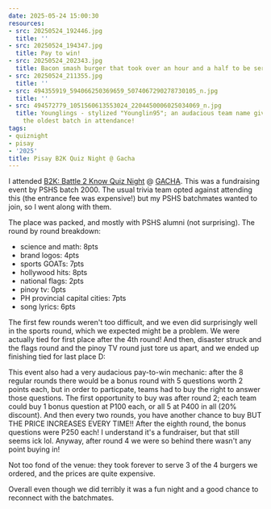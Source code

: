 ```yaml
---
date: 2025-05-24 15:00:30
resources:
- src: 20250524_192446.jpg
  title: ''
- src: 20250524_194347.jpg
  title: Pay to win!
- src: 20250524_202343.jpg
  title: Bacon smash burger that took over an hour and a half to be served.
- src: 20250524_211355.jpg
  title: ''
- src: 494355919_594066250369659_5074067290278730105_n.jpg
  title: ''
- src: 494572779_1051560613553024_2204450006025034069_n.jpg
  title: Younglings - stylized "Younglin95"; an audacious team name given we were
    the oldest batch in attendance!
tags:
- quiznight
- pisay
- '2025'
title: Pisay B2K Quiz Night @ Gacha
---
```


I attended [B2K: Battle 2 Know Quiz Night](https://www.facebook.com/photo?fbid=122148065636523831&set=a.122104433474523831) @ [GACHA](https://maps.app.goo.gl/MRQXQkK83DYtTpVf6). This was a fundraising event by PSHS batch 2000. The usual trivia team opted against attending this (the entrance fee was expensive!) but my PSHS batchmates wanted to join, so I went along with them.

The place was packed, and mostly with PSHS alumni (not surprising). The round by round breakdown:

- science and math: 8pts
- brand logos: 4pts
- sports GOATs: 7pts
- hollywood hits: 8pts
- national flags: 2pts
- pinoy tv: 0pts
- PH provincial capital cities: 7pts
- song lyrics: 6pts

The first few rounds weren't too difficult, and we even did surprisingly well in the sports round, which we expected might be a problem. We were actually tied for first place after the 4th round! And then, disaster struck and the flags round and the pinoy TV round just tore us apart, and we ended up finishing tied for last place D:

This event also had a very audacious pay-to-win mechanic: after the 8 regular rounds there would be a bonus round with 5 questions worth 2 points each, but in order to particpate, teams had to buy the right to answer those questions. The first opportunity to buy was after round 2; each team could buy 1 bonus question at P100 each, or all 5 at P400 in all (20% discount). And then every two rounds, you have another chance to buy BUT THE PRICE INCREASES EVERY TIME!! After the eighth round, the bonus questions were P250 each! I understand it's a fundraiser, but that still seems ick lol. Anyway, after round 4 we were so behind there wasn't any point buying in!

Not too fond of the venue: they took forever to serve 3 of the 4 burgers we ordered, and the prices are quite expensive. 

Overall even though we did terribly it was a fun night and a good chance to reconnect with the batchmates.